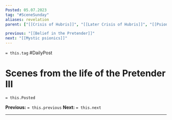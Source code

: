 ```yaml
---
Posted: 05.07.2023
tag: "#SceneSunday"
aliases: revelation
parent: ["[[Crisis of Hubris]]", "[[Later Crisis of Hubris]]", "[[Psionic Age]]", "[[History of Psionics]]", "[[Pretender]]"]

previous: "[[Belief in the Pretender]]"
next: "[[Mystic psionics]]"
---
```

`= this.tag` #DailyPost 
# Scenes from the life of the Pretender III
`= this.Posted`

**Previous:** `= this.previous`
**Next:** `= this.next`

---

